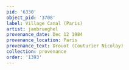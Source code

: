```yaml
---
pid: '6330'
object_pid: '3708'
label: Village Canal (Paris)
artist: janbrueghel
provenance_date: Dec 12 1984
provenance_location: Paris
provenance_text: Drouot (Couturier Nicolay)
collection: provenance
order: '1393'
---
```

